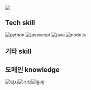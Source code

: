 
<!--
**ewisewjd/ewisewjd** is a ✨ _special_ ✨ repository because its `README.md` (this file) appears on your GitHub profile.

Here are some ideas to get you started:

- 🔭 I’m currently working on ...
- 🌱 I’m currently learning ...
- 👯 I’m looking to collaborate on ...
- 🤔 I’m looking for help with ...
- 💬 Ask me about ...
- 📫 How to reach me: ...
- 😄 Pronouns: ...
- ⚡ Fun fact: ...
-->
<img src="https://capsule-render.vercel.app/api?type=waving&color=auto&height=300&section=header&text=성장하는개발자%20&fontSize=90" />

## Tech skill
<img alt="python" src ="https://img.shields.io/badge/python-239120.svg?&style=for-the-badge&logo=python&logoColor=green"/> <img alt="javascript" src ="https://img.shields.io/badge/javascript-F7DF1E.svg?&style=for-the-badge&logo=javascript&logoColor=yellow"/> <img alt="java" src ="https://img.shields.io/badge/java-CB3837.svg?&style=for-the-badge&logo=java&logoColor=red"/> <img alt="node.js" src ="https://img.shields.io/badge/node.js-239120.svg?&style=for-the-badge&logo=node.js&logoColor=green"/>

## 기타 skill

## 도메인 knowledge
<img alt="역사" src ="https://img.shields.io/badge/역사학-0769AD.svg?&style=for-the-badge&logo=역사학, 사회&logoColor=BLUE"/><img alt="수학" src ="https://img.shields.io/badge/수학-3DDC84.svg?&style=for-the-badge&logo=수학&logoColor=aqua"/><img alt="통계" src ="https://img.shields.io/badge/통계-6DB333F.svg?&style=for-the-badge&logo=통계&logoColor=white"/>

